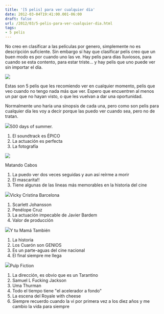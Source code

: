 ```yaml
---
title: '[5 pelis] para ver cualquier día'
date: 2012-03-04T19:41:00.001-06:00
draft: false
url: /2012/03/5-pelis-para-ver-cualquier-dia.html
tags: 
- 5 pelis
---
```


No creo en clasificar a las películas por genero, simplemente no es descripción suficiente. Sin embargo sí hay que clasificar pelis creo que un buen modo es por cuando uno las ve. Hay pelis para días lluviosos, para cuando se esta contento, para estar triste... y hay pelis que uno puede ver sin importar el día.  

[![](http://1.bp.blogspot.com/-DSbmeIy7jlc/T1QZhyCY2BI/AAAAAAAAB64/Qx_jPjTkIAY/s1600/film.jpg)](http://1.bp.blogspot.com/-DSbmeIy7jlc/T1QZhyCY2BI/AAAAAAAAB64/Qx_jPjTkIAY/s1600/film.jpg)

  
Estas son 5 pelis que les recomiendo ver en cualquier momento, pelis que veo cuando no tengo nada más que ver. Espero que encuentren al menos un par que no hayan visto, o que les vuelvan a dar una oportunidad.  
  
  
Normalmente uno haría una sinopsis de cada una, pero como son pelis para cualquier día les voy a decir porque las puedo ver cuando sea, pero no de tratan.  
  
  
[![](http://upload.wikimedia.org/wikipedia/en/d/d1/Five_hundred_days_of_summer.jpg)](http://upload.wikimedia.org/wikipedia/en/d/d1/Five_hundred_days_of_summer.jpg)500 days of summer.  

1.  El soundtrack es ÉPICO
2.  La actuación es perfecta
3.  La fotografía

  
  
  
  
  
  
  

[![](http://3.bp.blogspot.com/-pW66fsvQh4k/T1Qan4JGfVI/AAAAAAAAB7A/oWj_MRCQGlo/s200/1000x6004348.jpg)](http://3.bp.blogspot.com/-pW66fsvQh4k/T1Qan4JGfVI/AAAAAAAAB7A/oWj_MRCQGlo/s1600/1000x6004348.jpg)

  
Matando Cabos  

1.  La puedo ver dos veces seguidas y aun así reírme a morir
2.  El mascarita!!
3.  Tiene algunas de las lineas más memorables en la historia del cine

  
  
  
  
  
  
  
[![](http://upload.wikimedia.org/wikipedia/en/2/28/Vicky_cristina_barcelona.jpg)](http://upload.wikimedia.org/wikipedia/en/2/28/Vicky_cristina_barcelona.jpg)Vicky Cristina Barcelona  

1.  Scarlett Johansson
2.  Penélope Cruz
3.  La actuación impecable de Javier Bardem
4.  Valor de producción

  
  
  
  
  
[![](http://upload.wikimedia.org/wikipedia/en/6/63/Y_tu_mam%C3%A1_tambi%C3%A9n_poster.png)](http://upload.wikimedia.org/wikipedia/en/6/63/Y_tu_mam%C3%A1_tambi%C3%A9n_poster.png)Y tu Mamá También  

1.  La historia
2.  Los Cuarón son GENIOS
3.  Es un parte-aguas del cine nacional
4.  El final siempre me llega

  
  
  
  
  
  
[![](http://cdn.counter-currents.com/wp-content/uploads/2011/06/Pulp-fiction1.jpg)](http://cdn.counter-currents.com/wp-content/uploads/2011/06/Pulp-fiction1.jpg)Pulp Fiction  

1.  La dirección, es obvio que es un Tarantino
2.  Samuel L Fucking Jackson
3.  Uma Thurman
4.  Todo el tiempo tiene "el acelerador a fondo"
5.  La escena del Royale with cheese
6.  Siempre recuerdo cuando la vi por primera vez a los diez años y me cambio la vida para siempre